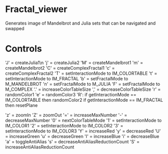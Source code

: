 # Fractal_viewer
Generates image of Mandelbrot and Julia sets that can be navigated and swapped

# Controls
'J' = createJulia1\n
'j' = createJulia2
'M' = createMandelbrot1
'm' = createMandelbrot2
'C' = createComplexFractal1
'c' = createComplexFractal2
'T' = setInteractionMode to IM_COLORTABLE
't' = setInteractionMode to IM_FRACTAL
'b' = setFractalMode to M_MANDELBROT
'n' = setFractalMode to M_JULIA
'F' = setFractalMode to M_COMPLEX
'.' = increaseColorTableSize
',' = decreaseColorTableSize
'r' = randomColor1
'e' = randomColor3
'R':
  if getInteractionMode == IM_COLORTABLE
  then randomColor2
  if getInteractionMode == IM_FRACTAL
  then resetPlane
  
'z' = zoomIn
'Z' = zoomOut
'=' = increaseMaxNumber
'-' = decreaseMaxNumber
'0' = nextColorTableMode
'1' = setInteractionMode to IM_COLOR1
'2' = setInteractionMode to IM_COLOR2
'3' = setInteractionMode to IM_COLOR3
'Y' = increaseRed
'y' = decreaseRed
'U' = increaseGreen
'u' = decreaseGreen
'I' = increaseBlue
'i' = decreaseBlue
'a' = toggleAntiAlias
's' = decreaseAntiAliasReductionCount
'S' = increaseAntiAliasReductionCount
